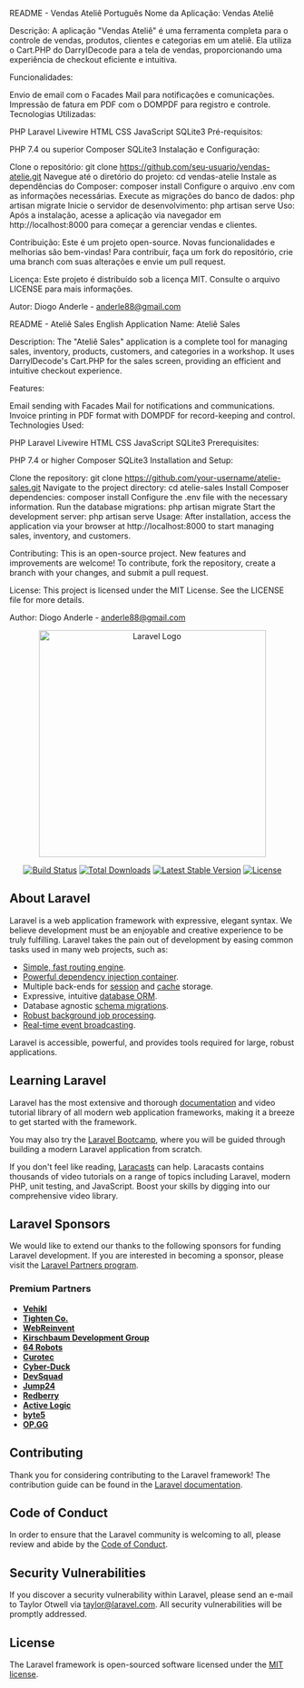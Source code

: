 README - Vendas Ateliê
Português
Nome da Aplicação: Vendas Ateliê

Descrição:
A aplicação "Vendas Ateliê" é uma ferramenta completa para o controle de vendas, produtos, clientes e categorias em um ateliê. Ela utiliza o Cart.PHP do DarrylDecode para a tela de vendas, proporcionando uma experiência de checkout eficiente e intuitiva.

Funcionalidades:

Envio de email com o Facades Mail para notificações e comunicações.
Impressão de fatura em PDF com o DOMPDF para registro e controle.
Tecnologias Utilizadas:

PHP Laravel
Livewire
HTML
CSS
JavaScript
SQLite3
Pré-requisitos:

PHP 7.4 ou superior
Composer
SQLite3
Instalação e Configuração:

Clone o repositório: git clone https://github.com/seu-usuario/vendas-atelie.git
Navegue até o diretório do projeto: cd vendas-atelie
Instale as dependências do Composer: composer install
Configure o arquivo .env com as informações necessárias.
Execute as migrações do banco de dados: php artisan migrate
Inicie o servidor de desenvolvimento: php artisan serve
Uso:
Após a instalação, acesse a aplicação via navegador em http://localhost:8000 para começar a gerenciar vendas e clientes.

Contribuição:
Este é um projeto open-source. Novas funcionalidades e melhorias são bem-vindas! Para contribuir, faça um fork do repositório, crie uma branch com suas alterações e envie um pull request.

Licença:
Este projeto é distribuído sob a licença MIT. Consulte o arquivo LICENSE para mais informações.

Autor:
Diogo Anderle - anderle88@gmail.com

README - Ateliê Sales
English
Application Name: Ateliê Sales

Description:
The "Ateliê Sales" application is a complete tool for managing sales, inventory, products, customers, and categories in a workshop. It uses DarrylDecode's Cart.PHP for the sales screen, providing an efficient and intuitive checkout experience.

Features:

Email sending with Facades Mail for notifications and communications.
Invoice printing in PDF format with DOMPDF for record-keeping and control.
Technologies Used:

PHP Laravel
Livewire
HTML
CSS
JavaScript
SQLite3
Prerequisites:

PHP 7.4 or higher
Composer
SQLite3
Installation and Setup:

Clone the repository: git clone https://github.com/your-username/atelie-sales.git
Navigate to the project directory: cd atelie-sales
Install Composer dependencies: composer install
Configure the .env file with the necessary information.
Run the database migrations: php artisan migrate
Start the development server: php artisan serve
Usage:
After installation, access the application via your browser at http://localhost:8000 to start managing sales, inventory, and customers.

Contributing:
This is an open-source project. New features and improvements are welcome! To contribute, fork the repository, create a branch with your changes, and submit a pull request.

License:
This project is licensed under the MIT License. See the LICENSE file for more details.

Author:
Diogo Anderle - anderle88@gmail.com


<p align="center"><a href="https://laravel.com" target="_blank"><img src="https://raw.githubusercontent.com/laravel/art/master/logo-lockup/5%20SVG/2%20CMYK/1%20Full%20Color/laravel-logolockup-cmyk-red.svg" width="400" alt="Laravel Logo"></a></p>

<p align="center">
<a href="https://github.com/laravel/framework/actions"><img src="https://github.com/laravel/framework/workflows/tests/badge.svg" alt="Build Status"></a>
<a href="https://packagist.org/packages/laravel/framework"><img src="https://img.shields.io/packagist/dt/laravel/framework" alt="Total Downloads"></a>
<a href="https://packagist.org/packages/laravel/framework"><img src="https://img.shields.io/packagist/v/laravel/framework" alt="Latest Stable Version"></a>
<a href="https://packagist.org/packages/laravel/framework"><img src="https://img.shields.io/packagist/l/laravel/framework" alt="License"></a>
</p>

## About Laravel

Laravel is a web application framework with expressive, elegant syntax. We believe development must be an enjoyable and creative experience to be truly fulfilling. Laravel takes the pain out of development by easing common tasks used in many web projects, such as:

- [Simple, fast routing engine](https://laravel.com/docs/routing).
- [Powerful dependency injection container](https://laravel.com/docs/container).
- Multiple back-ends for [session](https://laravel.com/docs/session) and [cache](https://laravel.com/docs/cache) storage.
- Expressive, intuitive [database ORM](https://laravel.com/docs/eloquent).
- Database agnostic [schema migrations](https://laravel.com/docs/migrations).
- [Robust background job processing](https://laravel.com/docs/queues).
- [Real-time event broadcasting](https://laravel.com/docs/broadcasting).

Laravel is accessible, powerful, and provides tools required for large, robust applications.

## Learning Laravel

Laravel has the most extensive and thorough [documentation](https://laravel.com/docs) and video tutorial library of all modern web application frameworks, making it a breeze to get started with the framework.

You may also try the [Laravel Bootcamp](https://bootcamp.laravel.com), where you will be guided through building a modern Laravel application from scratch.

If you don't feel like reading, [Laracasts](https://laracasts.com) can help. Laracasts contains thousands of video tutorials on a range of topics including Laravel, modern PHP, unit testing, and JavaScript. Boost your skills by digging into our comprehensive video library.

## Laravel Sponsors

We would like to extend our thanks to the following sponsors for funding Laravel development. If you are interested in becoming a sponsor, please visit the [Laravel Partners program](https://partners.laravel.com).

### Premium Partners

- **[Vehikl](https://vehikl.com/)**
- **[Tighten Co.](https://tighten.co)**
- **[WebReinvent](https://webreinvent.com/)**
- **[Kirschbaum Development Group](https://kirschbaumdevelopment.com)**
- **[64 Robots](https://64robots.com)**
- **[Curotec](https://www.curotec.com/services/technologies/laravel/)**
- **[Cyber-Duck](https://cyber-duck.co.uk)**
- **[DevSquad](https://devsquad.com/hire-laravel-developers)**
- **[Jump24](https://jump24.co.uk)**
- **[Redberry](https://redberry.international/laravel/)**
- **[Active Logic](https://activelogic.com)**
- **[byte5](https://byte5.de)**
- **[OP.GG](https://op.gg)**

## Contributing

Thank you for considering contributing to the Laravel framework! The contribution guide can be found in the [Laravel documentation](https://laravel.com/docs/contributions).

## Code of Conduct

In order to ensure that the Laravel community is welcoming to all, please review and abide by the [Code of Conduct](https://laravel.com/docs/contributions#code-of-conduct).

## Security Vulnerabilities

If you discover a security vulnerability within Laravel, please send an e-mail to Taylor Otwell via [taylor@laravel.com](mailto:taylor@laravel.com). All security vulnerabilities will be promptly addressed.

## License

The Laravel framework is open-sourced software licensed under the [MIT license](https://opensource.org/licenses/MIT).
